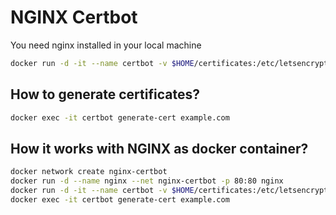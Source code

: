 # NGINX Certbot

You need nginx installed in your local machine

```bash
docker run -d -it --name certbot -v $HOME/certificates:/etc/letsencrypt/live --net host nginx-certbot
```

## How to generate certificates?
```bash
docker exec -it certbot generate-cert example.com
```

## How it works with NGINX as docker container?

```bash
docker network create nginx-certbot
docker run -d --name nginx --net nginx-certbot -p 80:80 nginx
docker run -d -it --name certbot -v $HOME/certificates:/etc/letsencrypt/live --net nginx-certbot nginx-certbot
docker exec -it certbot generate-cert example.com
```
